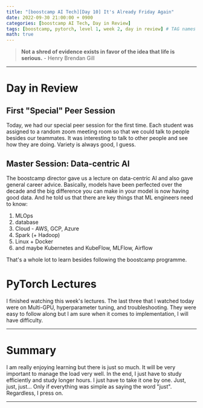 ```yaml
---
title: "[boostcamp AI Tech][Day 10] It's Already Friday Again"
date: 2022-09-30 21:00:00 + 0900
categories: [boostcamp AI Tech, Day in Review]
tags: [boostcamp, pytorch, level 1, week 2, day in review] # TAG names should always be lowercase
math: true
---
```


> **Not a shred of evidence exists in favor of the idea that life is serious.** - Henry Brendan Gill

---

# Day in Review

## First "Special" Peer Session

Today, we had our special peer session for the first time. Each student was assigned to a random zoom meeting room so that we could talk to people besides our teammates. It was interesting to talk to other people and see how they are doing. Variety is always good, I guess.

## Master Session: Data-centric AI

The boostcamp director gave us a lecture on data-centric AI and also gave general career advice. Basically, models have been perfected over the decade and the big difference you can make in your model is now having good data. And he told us that there are key things that ML engineers need to know:

1. MLOps
2. database
3. Cloud - AWS, GCP, Azure
4. Spark (+ Hadoop)
5. Linux + Docker
6. and maybe Kubernetes and KubeFlow, MLFlow, Airflow

That's a whole lot to learn besides following the boostcamp programme.

# PyTorch Lectures

I finished watching this week's lectures. The last three that I watched today were on Multi-GPU, hyperparameter tuning, and troubleshooting. They were easy to follow along but I am sure when it comes to implementation, I will have difficulty.

---

# Summary

I am really enjoying learning but there is just so much. It will be very important to manage the load very well. In the end, I just have to study efficiently and study longer hours. I just have to take it one by one. Just, just, just... Only if everything was simple as saying the word "just". Regardless, I press on.


---
